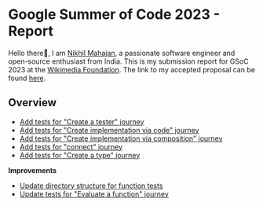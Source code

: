 # Google Summer of Code 2023 - Report
Hello there👋, I am [Nikhil Mahajan](https://github.com/nik-55), a passionate software engineer and open-source enthusiast from India. This is my submission report for GSoC 2023 at the [Wikimedia Foundation](https://wikimediafoundation.org/). The link to my accepted proposal can be found [here](https://phabricator.wikimedia.org/T333498).

## Overview

- [Add tests for "Create a tester" journey](https://gerrit.wikimedia.org/r/c/mediawiki/extensions/WikiLambda/+/920343)
- [Add tests for "Create implementation via code" journey](https://gerrit.wikimedia.org/r/c/mediawiki/extensions/WikiLambda/+/923582)
- [Add tests for "Create implementation via composition" journey](https://gerrit.wikimedia.org/r/c/mediawiki/extensions/WikiLambda/+/930599)
- [Add tests for "connect" journey](https://gerrit.wikimedia.org/r/c/mediawiki/extensions/WikiLambda/+/929760)
- [Add tests for "Create a type" journey](https://gerrit.wikimedia.org/r/c/mediawiki/extensions/WikiLambda/+/927770)

**Improvements**
- [Update directory structure for function tests](https://gerrit.wikimedia.org/r/c/mediawiki/extensions/WikiLambda/+/924141)
- [Update tests for "Evaluate a function" journey](https://gerrit.wikimedia.org/r/c/mediawiki/extensions/WikiLambda/+/926554)
